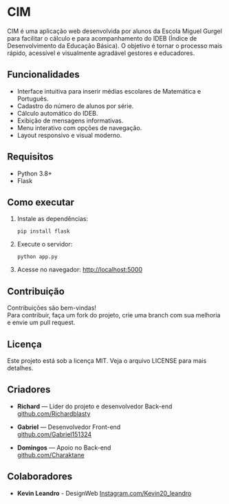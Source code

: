# CIM

CIM é uma aplicação web desenvolvida por alunos da Escola Miguel Gurgel para facilitar o cálculo e para acompanhamento do IDEB (Índice de Desenvolvimento da Educação Básica). O objetivo é tornar o processo mais rápido, acessível e visualmente agradável gestores e educadores.

## Funcionalidades

- Interface intuitiva para inserir médias escolares de Matemática e Português.
- Cadastro do número de alunos por série.
- Cálculo automático do IDEB.
- Exibição de mensagens informativas.
- Menu interativo com opções de navegação.
- Layout responsivo e visual moderno.

## Requisitos

- Python 3.8+
- Flask

## Como executar

1. Instale as dependências:
   ```
   pip install flask
   ```
2. Execute o servidor:
   ```
   python app.py
   ```
3. Acesse no navegador: [http://localhost:5000](http://localhost:5000)

## Contribuição

Contribuições são bem-vindas!  
Para contribuir, faça um fork do projeto, crie uma branch com sua melhoria e envie um pull request.

## Licença

Este projeto está sob a licença MIT. Veja o arquivo LICENSE para mais detalhes.

## Criadores

- **Richard** — Líder do projeto e desenvolvedor Back-end  
  [github.com/Richardblasty](https://github.com/Richardblasty)

- **Gabriel** — Desenvolvedor Front-end  
  [github.com/Gabriel151324](https://github.com/Gabriel151324)

- **Domingos** — Apoio no Back-end  
  [github.com/Charaktane](https://github.com/Charaktane)

## Colaboradores

- **Kevin Leandro** - DesignWeb 
  [Instagram.com/Kevin20_leandro](https://www.instagram.com/kevin20_leandro?igsh=MWZlMmNyZXFnazht)
